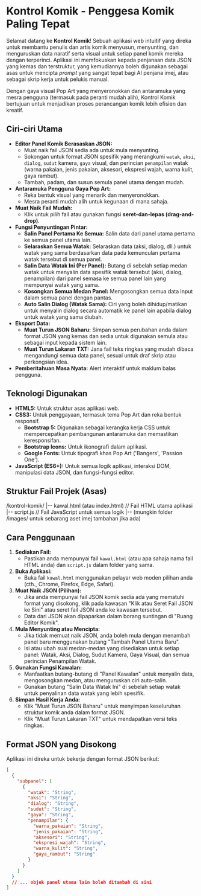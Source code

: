 # Kontrol Komik - Penggesa Komik Paling Tepat

Selamat datang ke **Kontrol Komik**! Sebuah aplikasi web intuitif yang direka untuk membantu penulis dan artis komik menyusun, menyunting, dan menguruskan data naratif serta visual untuk setiap panel komik mereka dengan terperinci. Aplikasi ini memfokuskan kepada penjanaan data JSON yang kemas dan terstruktur, yang kemudiannya boleh digunakan sebagai asas untuk mencipta *prompt* yang sangat tepat bagi AI penjana imej, atau sebagai skrip kerja untuk pelukis manual.

Dengan gaya visual Pop Art yang menyeronokkan dan antaramuka yang mesra pengguna (termasuk pada peranti mudah alih), Kontrol Komik bertujuan untuk menjadikan proses perancangan komik lebih efisien dan kreatif.

## Ciri-ciri Utama

* **Editor Panel Komik Berasaskan JSON:**
    * Muat naik fail JSON sedia ada untuk mula menyunting.
    * Sokongan untuk format JSON spesifik yang merangkumi `watak`, `aksi`, `dialog`, `sudut` kamera, `gaya` visual, dan perincian `penampilan` watak (warna pakaian, jenis pakaian, aksesori, ekspresi wajah, warna kulit, gaya rambut).
    * Tambah, padam, dan susun semula panel utama dengan mudah.
* **Antaramuka Pengguna Gaya Pop Art:**
    * Reka bentuk visual yang menarik dan menyeronokkan.
    * Mesra peranti mudah alih untuk kegunaan di mana sahaja.
* **Muat Naik Fail Mudah:**
    * Klik untuk pilih fail atau gunakan fungsi **seret-dan-lepas (drag-and-drop)**.
* **Fungsi Penyuntingan Pintar:**
    * **Salin Panel Pertama Ke Semua:** Salin data dari panel utama pertama ke semua panel utama lain.
    * **Selaraskan Semua Watak:** Selaraskan data (aksi, dialog, dll.) untuk watak yang sama berdasarkan data pada kemunculan pertama watak tersebut di semua panel.
    * **Salin Data Watak Ini (Per Panel):** Butang di sebelah setiap medan watak untuk menyalin data spesifik watak tersebut (aksi, dialog, penampilan) dari panel semasa ke semua panel lain yang mempunyai watak yang sama.
    * **Kosongkan Semua Medan Panel:** Mengosongkan semua data input dalam semua panel dengan pantas.
    * **Auto Salin Dialog (Watak Sama):** Ciri yang boleh dihidup/matikan untuk menyalin dialog secara automatik ke panel lain apabila dialog untuk watak yang sama diubah.
* **Eksport Data:**
    * **Muat Turun JSON Baharu:** Simpan semua perubahan anda dalam format JSON yang kemas dan sedia untuk digunakan semula atau sebagai input kepada sistem lain.
    * **Muat Turun Lakaran TXT:** Jana fail teks ringkas yang mudah dibaca mengandungi semua data panel, sesuai untuk draf skrip atau perkongsian idea.
* **Pemberitahuan Masa Nyata:** Alert interaktif untuk maklum balas pengguna.

## Teknologi Digunakan

* **HTML5:** Untuk struktur asas aplikasi web.
* **CSS3:** Untuk penggayaan, termasuk tema Pop Art dan reka bentuk responsif.
    * **Bootstrap 5:** Digunakan sebagai kerangka kerja CSS untuk mempercepatkan pembangunan antaramuka dan memastikan keresponsifan.
    * **Bootstrap Icons:** Untuk ikonografi dalam aplikasi.
    * **Google Fonts:** Untuk tipografi khas Pop Art ('Bangers', 'Passion One').
* **JavaScript (ES6+):** Untuk semua logik aplikasi, interaksi DOM, manipulasi data JSON, dan fungsi-fungsi editor.

## Struktur Fail Projek (Asas)

/kontrol-komik/
|-- kawal.html (atau index.html)  // Fail HTML utama aplikasi
|-- script.js                     // Fail JavaScript untuk semua logik
|-- (mungkin folder /images/ untuk sebarang aset imej tambahan jika ada)


## Cara Penggunaan

1.  **Sediakan Fail:**
    * Pastikan anda mempunyai fail `kawal.html` (atau apa sahaja nama fail HTML anda) dan `script.js` dalam folder yang sama.
2.  **Buka Aplikasi:**
    * Buka fail `kawal.html` menggunakan pelayar web moden pilihan anda (cth., Chrome, Firefox, Edge, Safari).
3.  **Muat Naik JSON (Pilihan):**
    * Jika anda mempunyai fail JSON komik sedia ada yang mematuhi format yang disokong, klik pada kawasan "Klik atau Seret Fail JSON ke Sini" atau seret fail JSON anda ke kawasan tersebut.
    * Data dari JSON akan dipaparkan dalam borang suntingan di "Ruang Editor Komik".
4.  **Mula Menyunting atau Mencipta:**
    * Jika tidak memuat naik JSON, anda boleh mula dengan menambah panel baru menggunakan butang "Tambah Panel Utama Baru".
    * Isi atau ubah suai medan-medan yang disediakan untuk setiap panel: Watak, Aksi, Dialog, Sudut Kamera, Gaya Visual, dan semua perincian Penampilan Watak.
5.  **Gunakan Fungsi Kawalan:**
    * Manfaatkan butang-butang di "Panel Kawalan" untuk menyalin data, mengosongkan medan, atau menguruskan ciri auto-salin.
    * Gunakan butang "Salin Data Watak Ini" di sebelah setiap watak untuk penyalinan data watak yang lebih spesifik.
6.  **Simpan Hasil Kerja Anda:**
    * Klik "Muat Turun JSON Baharu" untuk menyimpan keseluruhan struktur komik anda dalam format JSON.
    * Klik "Muat Turun Lakaran TXT" untuk mendapatkan versi teks ringkas.

## Format JSON yang Disokong

Aplikasi ini direka untuk bekerja dengan format JSON berikut:
```json
[
  {
    "subpanel": [
      {
        "watak": "String",
        "aksi": "String",
        "dialog": "String",
        "sudut": "String",
        "gaya": "String",
        "penampilan": {
          "warna_pakaian": "String",
          "jenis_pakaian": "String",
          "aksesori": "String",
          "ekspresi_wajah": "String",
          "warna_kulit": "String",
          "gaya_rambut": "String"
        }
      }
    ]
  }
  // ... objek panel utama lain boleh ditambah di sini
]
